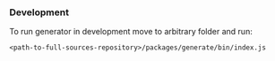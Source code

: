 ### Development

To run generator in development move to arbitrary folder and run:

```
<path-to-full-sources-repository>/packages/generate/bin/index.js
```